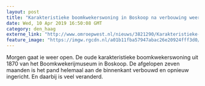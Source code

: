 ```yaml
---
layout: post
title: "Karakteristieke boomkwekerswoning in Boskoop na verbouwing weer open voor publiek"
date: Wed, 10 Apr 2019 16:50:08 GMT
category: den_haag
externe_link: "http://www.omroepwest.nl/nieuws/3821290/Karakteristieke-boomkwekerswoning-in-Boskoop-na-verbouwing-weer-open-voor-publiek"
feature_image: "https://imgw.rgcdn.nl/a01b11fba57947abac26e20924fff3d0/opener/3821301.jpg"
---
```


Morgen gaat ie weer open. De oude karakteristieke boomkwekerswoning uit 1870 van het Boomkwekerijmuseum in Boskoop. De afgelopen zeven maanden is het pand helemaal aan de binnenkant verbouwd en opnieuw ingericht. En daarbij is veel veranderd.

